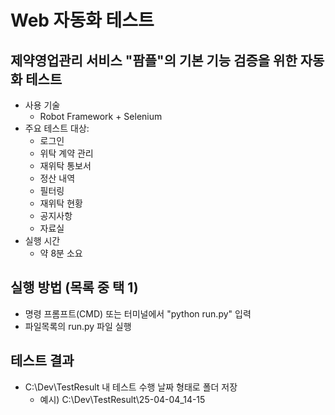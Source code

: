 
# Web 자동화 테스트  

## 제약영업관리 서비스 "팜플"의 기본 기능 검증을 위한 자동화 테스트  
- 사용 기술
  - Robot Framework + Selenium  
- 주요 테스트 대상:  
  - 로그인  
  - 위탁 계약 관리  
  - 재위탁 통보서  
  - 정산 내역  
  - 필터링  
  - 재위탁 현황  
  - 공지사항  
  - 자료실  
- 실행 시간
  - 약 8분 소요  

## 실행 방법 (목록 중 택 1)
- 명령 프롬프트(CMD) 또는 터미널에서 "python run.py" 입력
- 파일목록의 run.py 파일 실행

## 테스트 결과
- C:\Dev\TestResult 내 테스트 수행 날짜 형태로 폴더 저장
    - 예시) C:\Dev\TestResult\25-04-04_14-15
